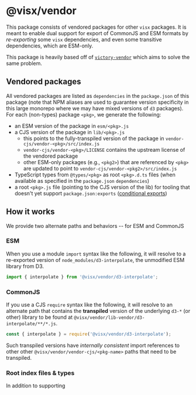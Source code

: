 # @visx/vendor

This package consists of vendored packages for other `visx` packages. It is meant to enable dual
support for export of CommonJS and ESM formats by _re-exporting_ some `visx` dependencies, and even
some transitive dependencies, which are ESM-only.

This package is heavily based off of
[`victory-vendor`](https://github.com/FormidableLabs/victory/tree/main/packages/victory-vendor)
which aims to solve the same problem.

## Vendored packages

All vendored packages are listed as `dependencies` in the `package.json` of this package (note that
NPM aliases are used to guarantee version specificity in this large monorepo where we may have mixed
versions of `d3` packages). For each (non-types) package `<pkg>`, we generate the following:

- an ESM version of the package in `esm/<pkg>.js`
- a CJS version of the package in `lib/<pkg>.js`
  - this points to the fully-transpiled version of the package in
    `vendor-cjs/vendor-<pkg>/src/index.js`
  - `vendor-cjs/vendor-<pkg>/LICENSE` contains the upstream license of the vendored package
  - other ESM-only packages (e.g., `<pkg2>`) that are referenced by `<pkg>` are updated to point to
    `vendor-cjs/vendor-<pkg2>/src/index.js`
- TypeScript types from `@types/<pkg>` as root `<pkg>.d.ts` files (when available as specified in
  the `package.json` `dependencies`)
- a root `<pkg>.js` file (pointing to the CJS version of the lib) for tooling that doesn't yet
  support `package.json:exports`
  ([conditional exports](https://nodejs.org/api/packages.html#conditional-exports))

## How it works

We provide two alternate paths and behaviors -- for ESM and CommonJS

### ESM

When you use a module `import` syntax like the following, it will resolve to a re-exported version
of `node_modules/d3-interpolate`, the unmodified ESM library from D3.

```ts
import { interpolate } from '@visx/vendor/d3-interpolate';
```

### CommonJS

If you use a CJS `require` syntax like the following, it will resolve to an alternate path that
contains the **transpiled** version of the underlying `d3-*` (or other) library to be found at
`@visx/vendor/lib-vendor/d3-interpolate/**/*.js`.

```ts
const { interpolate } = require('@visx/vendor/d3-interpolate');
```

Such transpiled versions have _internally consistent_ import references to other other
`@visx/vendor/vendor-cjs/<pkg-name>` paths that need to be transpiled.

### Root index files & types

In addition to supporting
